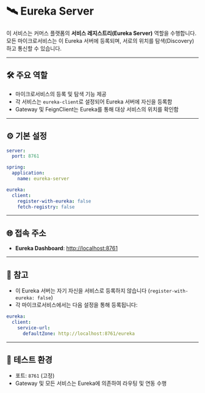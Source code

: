 # 🛰️ Eureka Server

이 서비스는 커머스 플랫폼의 **서비스 레지스트리(Eureka Server)** 역할을 수행합니다.  
모든 마이크로서비스는 이 Eureka 서버에 등록되며, 서로의 위치를 탐색(Discovery)하고 통신할 수 있습니다.

---

## 🛠 주요 역할

- 마이크로서비스의 등록 및 탐색 기능 제공
- 각 서비스는 `eureka-client`로 설정되어 Eureka 서버에 자신을 등록함
- Gateway 및 FeignClient는 Eureka를 통해 대상 서비스의 위치를 확인함

---

## ⚙️ 기본 설정

```yaml
server:
  port: 8761

spring:
  application:
    name: eureka-server

eureka:
  client:
    register-with-eureka: false
    fetch-registry: false
```

---

## 🌐 접속 주소

- **Eureka Dashboard**: [http://localhost:8761](http://localhost:8761)

---

## 📌 참고

- 이 Eureka 서버는 자기 자신을 서비스로 등록하지 않습니다 (`register-with-eureka: false`)
- 각 마이크로서비스에서는 다음 설정을 통해 등록됩니다:

```yaml
eureka:
  client:
    service-url:
      defaultZone: http://localhost:8761/eureka
```

---

## 🧪 테스트 환경

- 포트: `8761` (고정)
- Gateway 및 모든 서비스는 Eureka에 의존하여 라우팅 및 연동 수행
